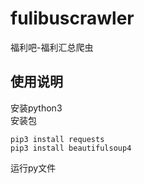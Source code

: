# fulibuscrawler
福利吧-福利汇总爬虫  
## 使用说明
安装python3  
安装包
```
pip3 install requests
pip3 install beautifulsoup4
```
运行py文件

